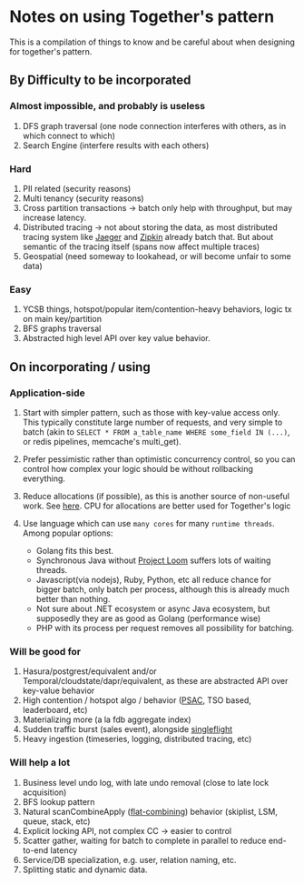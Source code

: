 # Notes on using Together's pattern

This is a compilation of things to know and be careful about when designing for together's pattern.

## By Difficulty to be incorporated

### Almost impossible, and probably is useless

1. DFS graph traversal (one node connection interferes with others, as in which connect to which)
2. Search Engine (interfere results with each others)

### Hard

1. PII related (security reasons)
2. Multi tenancy (security reasons)
3. Cross partition transactions -> batch only help with throughput, but may increase latency.
4. Distributed tracing -> not about storing the data, as most distributed tracing system like [Jaeger](https://www.jaegertracing.io/) and [Zipkin](https://zipkin.io/) already batch that. But about semantic of the tracing itself (spans now affect multiple traces)
5. Geospatial (need someway to lookahead, or will become unfair to some data)

### Easy

1. YCSB things, hotspot/popular item/contention-heavy behaviors, logic tx on main key/partition
2. BFS graphs traversal
3. Abstracted high level API over key value behavior.

## On incorporating / using

### Application-side

1. Start with simpler pattern, such as those with key-value access only. This typically constitute large number of requests, and very simple to batch (akin to `SELECT * FROM a_table_name WHERE some_field IN (...)`, or redis pipelines, memcache's multi_get).
2. Prefer pessimistic rather than optimistic concurrency control, so you can control how complex your logic should be without rollbacking everything.
3. Reduce allocations (if possible), as this is another source of non-useful work. See [here](https://aarondwi.github.io/WebAppsAlloc). CPU for allocations are better used for Together's logic
4. Use language which can use `many cores` for many `runtime threads`. Among popular options:

    * Golang fits this best.
    * Synchronous Java without [Project Loom](https://blogs.oracle.com/javamagazine/post/going-inside-javas-project-loom-and-virtual-threads) suffers lots of waiting threads.
    * Javascript(via nodejs), Ruby, Python, etc all reduce chance for bigger batch, only batch per process, although this is already much better than nothing.
    * Not sure about .NET ecosystem or async Java ecosystem, but supposedly they are as good as Golang (performance wise)
    * PHP with its process per request removes all possibility for batching.

### Will be good for

1. Hasura/postgrest/equivalent and/or Temporal/cloudstate/dapr/equivalent, as these are abstracted API over key-value behavior
2. High contention / hotspot algo / behavior ([PSAC](https://arxiv.org/abs/1908.05940), TSO based, leaderboard, etc)
3. Materializing more (a la fdb aggregate index)
4. Sudden traffic burst (sales event), alongside [singleflight](https://pkg.go.dev/golang.org/x/sync/singleflight)
5. Heavy ingestion (timeseries, logging, distributed tracing, etc)

### Will help a lot

1. Business level undo log, with late undo removal (close to late lock acquisition)
2. BFS lookup pattern
3. Natural scanCombineApply ([flat-combining](https://sampa.cs.washington.edu/new/papers/holt-pgas13.pdf)) behavior (skiplist, LSM, queue, stack, etc)
4. Explicit locking API, not complex CC -> easier to control
5. Scatter gather, waiting for batch to complete in parallel to reduce end-to-end latency
6. Service/DB specialization, e.g. user, relation naming, etc.
7. Splitting static and dynamic data.
